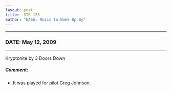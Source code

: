 ```yaml
---
layout: post
title:  STS-125
author: "NASA: Music to Wake Up By"
---
```


----
### DATE: May 12, 2009
----
Kryptonite by 3 Doors Down

##### Comment:
* It was played for pilot Greg Johnson.
